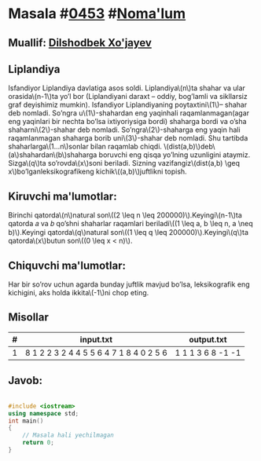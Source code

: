 
<h1>Masala #<a href="https://robocontest.uz/tasks/0453">0453</a> #<a href="https://robocontest.uz/tasks?category=1">Noma'lum</a></h1>
<h2> Muallif: <a href="https://robocontest.uz/profile/dxz05">Dilshodbek Xo'jayev</a></h2>
<h2>Liplandiya</h2>
<p>Isfandiyor Liplandiya davlatiga asos soldi. Liplandiya\(n\)ta shahar va ular orasida\(n-1\)ta yo’l bor (Liplandiyani daraxt – oddiy, bog’lamli va sikllarsiz graf deyishimiz mumkin).
Isfandiyor Liplandiyaning poytaxtini\(1\)– shahar deb nomladi. So’ngra u\(1\)-shahardan eng yaqinhali raqamlanmagan(agar eng yaqinlari bir nechta bo’lsa ixtiyoriysiga bordi) shaharga bordi va o’sha shaharni\(2\)-shahar deb nomladi. So’ngra\(2\)-shaharga eng yaqin hali raqamlanmagan shaharga borib uni\(3\)-shahar deb nomladi. Shu tartibda shaharlarga\(1...n\)sonlar bilan raqamlab chiqdi.
\(dist(a,b)\)deb\(a\)shahardan\(b\)shaharga boruvchi eng qisqa yo’lning uzunligini ataymiz. Sizga\(q\)ta so’rovda\(x\)soni beriladi. Sizning vazifangiz\(dist(a,b) \geq x\)bo’lganleksikografikeng kichik\((a,b)\)juftlikni topish.</p>
<h2>Kiruvchi ma'lumotlar:</h2>
<p>Birinchi qatorda\(n\)natural son\((2 \leq n \leq 200000)\).Keyingi\(n-1\)ta qatorda 𝑎 va 𝑏 qo’shni shaharlar raqamlari beriladi\((1 \leq a, b \leq n, a \neq b)\).Keyingi qatorda\(q\)natural son\((1 \leq q \leq 200000)\).Keyingi\(q\)ta qatorda\(x\)butun son\((0 \leq x < n)\).</p>
<h2>Chiquvchi ma'lumotlar:</h2>
<p>Har bir so’rov uchun agarda bunday juftlik mavjud bo’lsa, leksikografik eng kichigini, aks holda ikkita\(-1\)ni chop eting.</p>
<h2>Misollar</h2>
<table>
    <thead>
        <tr>
            <th>#</th>
            <th>input.txt</th>
            <th>output.txt</th>
        </tr>
    </thead>
    <tbody>
            <tr>
                <td>1</td>
                <td>8
1 2
2 3
2 4
4 5
5 6
4 7
1 8
4
0
2
5
6</td>
                <td>1 1
1 3
6 8
-1 -1</td>
            </tr>
    </tbody>
    </table>
    
<h2>Javob:</h2>

######
```cpp
#include <iostream>
using namespace std;
int main()
{
    // Masala hali yechilmagan
    return 0;
}
```
